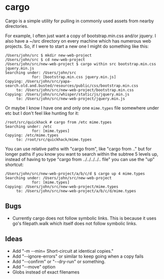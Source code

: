 # cargo

Cargo is a simple utility for pulling in commonly used assets from nearby
directories.

For example, I often just want a copy of bootstrap.min.css and/or jquery.  I
also have a ~/src directory on every machine which has numerous web projects.
So, if I were to start a new one I might do something like this:

    /Users/john/src $ mkdir new-web-project
    /Users/john/src $ cd new-web-project
    /Users/john/src/new-web-project $ cargo within src bootstrap.min.css jquery.min.js
    Searching under: /Users/john/src
                for: [bootstrap.min.css jquery.min.js]
    Copying: /Users/john/src/yapa-search.old.and.busted/resources/public/css/bootstrap.min.css
         to: /Users/john/src/new-web-project/bootstrap.min.css
    Copying: /Users/john/src/whisper/static/js/jquery.min.js
         to: /Users/john/src/new-web-project/jquery.min.js

Or maybe I know I have one and only one `mime.types` file somewhere under etc
but I don't feel like hunting for it:

    /root/src/quickhack # cargo from /etc mime.types
    Searching under: /etc
                for: [mime.types]
    Copying: /etc/mime.types
         to: /root/src/quickhack/mime.types

You can use relative paths with "cargo from", like "cargo from .." but for
longer paths if you know you want to search within the subtree 5 levels up,
instead of having to type "cargo from ../../../../.. file" you can use the "up"
shortcut:

    /Users/john/src/new-web-project/a/b/c/d $ cargo up 4 mime.types
    Searching under: /Users/john/src/new-web-project
                for: [mime.types]
    Copying: /Users/john/src/new-web-project/mime.types
         to: /Users/john/src/new-web-project/a/b/c/d/mime.types


## Bugs

- Currently cargo does not follow symbolic links.  This is because it uses go's
  filepath.walk which itself does not follow symbolic links.


## Ideas

- Add "-m --min=<n>   Short-circuit at <n> identical copies."
- Add "--ignore-errors" or similar to keep going when a copy fails
- Add "--confirm" or "--dry-run" or something.
- Add "--move" option
- Globs instead of exact filenames
